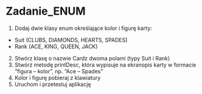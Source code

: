 # Zadanie_ENUM

1. Dodaj dwie klasy enum określające kolor i figurę karty:
* Suit (CLUBS, DIAMONDS, HEARTS, SPADES)
* Rank (ACE, KING, QUEEN, JACK)
 
2. Stwórz klasę o nazwie Cardz dwoma polami (typy Suit i Rank)
3. Stwórz metodę printDesc, która wypisuje na ekranopis karty w formacie “figura – kolor”, np. “Ace – Spades”
4. Kolor i figurę pobieraj z klawiatury
5. Uruchom i przetestuj aplikację
